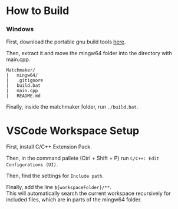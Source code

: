 # How to Build

### Windows

First, download the portable gnu build tools [here](https://github.com/brechtsanders/winlibs_mingw/releases/download/14.2.0posix-19.1.7-12.0.0-msvcrt-r3/winlibs-x86_64-posix-seh-gcc-14.2.0-mingw-w64msvcrt-12.0.0-r3.zip).

Then, extract it and move the mingw64 folder into the directory with main.cpp.

```
Matchmaker/
|   mingw64/
|   .gitignore
|   build.bat
|   main.cpp
|   README.md
```

Finally, inside the matchmaker folder, run `./build.bat`.

# VSCode Workspace Setup

First, install C/C++ Extension Pack.

Then, in the command pallete (Ctrl + Shift + P) run `C/C++: Edit Configurations (UI)`.

Then, find the settings for `Include path`.

Finally, add the line `${workspaceFolder}/**`. \
This will automatically search the current workspace recursively for included files, which are in parts of the mingw64 folder.
